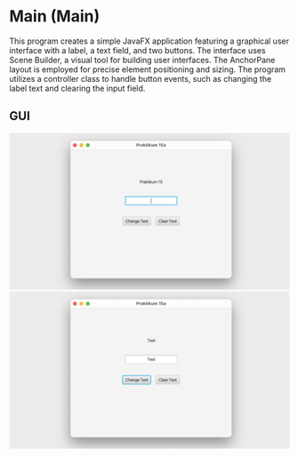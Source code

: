 # Main (Main)

This program creates a simple JavaFX application featuring a graphical user interface with a label, a text field, and two buttons. The interface uses Scene Builder, a visual tool for building user interfaces. The AnchorPane layout is employed for precise element positioning and sizing. The program utilizes a controller class to handle button events, such as changing the label text and clearing the input field.

## GUI

![Main Vorher](./../img/15.1-applikation_01.png)
![Main Nachher](./../img/15.1-applikation_02.png)
